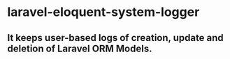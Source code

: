 # laravel-eloquent-system-logger

## It keeps user-based logs of creation, update and deletion of Laravel ORM Models.

